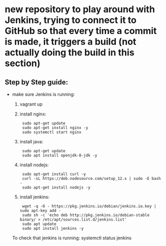 # new repository to play around with Jenkins, trying to connect it to GitHub so that every time a commit is made, it triggers a build (not actually doing the build in this section)

## Step by Step guide:

- make sure Jenkins is running:
  1. vagrant up
  2. install nginx:

          sudo apt-get update
          sudo apt-get install nginx -y
          sudo systemctl start nginx

  3. install java:

          sudo apt-get update
          sudo apt install openjdk-8-jdk -y

  4. install nodejs:

          sudo apt-get install curl -y
          curl -sL https://deb.nodesource.com/setup_12.x | sudo -E bash -
          sudo apt-get install nodejs -y

  5. install jenkins:

          wget -q -O - https://pkg.jenkins.io/debian/jenkins.io.key | sudo apt-key add -
          sudo sh -c 'echo deb http://pkg.jenkins.io/debian-stable binary/ > /etc/apt/sources.list.d/jenkins.list'
          sudo apt update
          sudo apt install jenkins -y
  To check that jenkins is running:
          systemctl status jenkins
